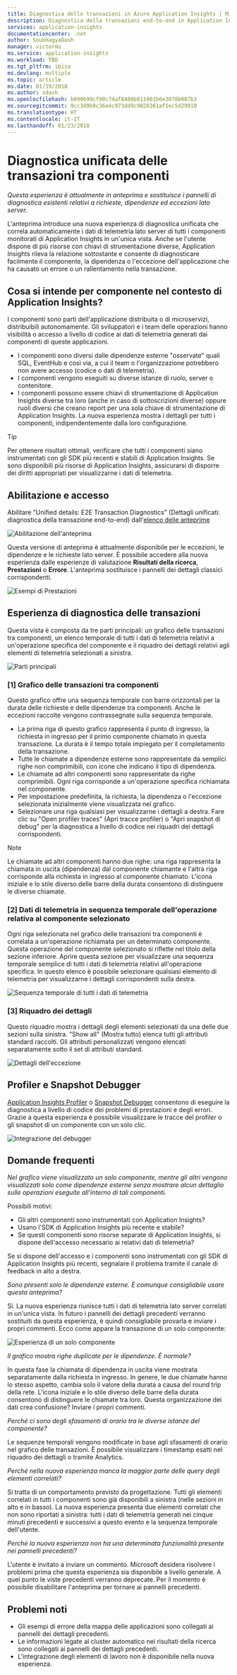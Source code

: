 ```yaml
---
title: Diagnostica delle transazioni in Azure Application Insights | Microsoft Docs
description: Diagnostica della transazioni end-to-end in Application Insights
services: application-insights
documentationcenter: .net
author: SoubhagyaDash
manager: victormu
ms.service: application-insights
ms.workload: TBD
ms.tgt_pltfrm: ibiza
ms.devlang: multiple
ms.topic: article
ms.date: 01/19/2018
ms.author: sdash
ms.openlocfilehash: b090699cf90c74af8480b811901b6e3078b007b3
ms.sourcegitcommit: 9cc3d9b9c36e4c973dd9c9028361af1ec5d29910
ms.translationtype: HT
ms.contentlocale: it-IT
ms.lasthandoff: 01/23/2018
---
```

# <a name="unified-cross-component-transaction-diagnostics"></a>Diagnostica unificata delle transazioni tra componenti

*Questa esperienza è attualmente in anteprima e sostituisce i pannelli di diagnostica esistenti relativi a richieste, dipendenze ed eccezioni lato server.*

L'anteprima introduce una nuova esperienza di diagnostica unificata che correla automaticamente i dati di telemetria lato server di tutti i componenti monitorati di Application Insights in un'unica vista. Anche se l'utente dispone di più risorse con chiavi di strumentazione diverse, Application Insights rileva la relazione sottostante e consente di diagnosticare facilmente il componente, la dipendenza o l'eccezione dell'applicazione che ha causato un errore o un rallentamento nella transazione.

## <a name="what-does-component-mean-in-the-context-of-application-insights"></a>Cosa si intende per componente nel contesto di Application Insights?

I componenti sono parti dell'applicazione distribuita o di microservizi, distribuibili autonomamente. Gli sviluppatori e i team delle operazioni hanno visibilità o accesso a livello di codice ai dati di telemetria generati dai componenti di queste applicazioni. 

* I componenti sono diversi dalle dipendenze esterne "osservate" quali SQL, EventHub e così via, a cui il team o l'organizzazione potrebbero non avere accesso (codice o dati di telemetria).
* I componenti vengono eseguiti su diverse istanze di ruolo, server o contenitore.
* I componenti possono essere chiavi di strumentazione di Application Insights diverse tra loro (anche in caso di sottoscrizioni diverse) oppure ruoli diversi che creano report per una sola chiave di strumentazione di Application Insights. La nuova esperienza mostra i dettagli per tutti i componenti, indipendentemente dalla loro configurazione.

> [!Tip]
> Per ottenere risultati ottimali, verificare che tutti i componenti siano instrumentati con gli SDK più recenti e stabili di Application Insights. Se sono disponibili più risorse di Application Insights, assicurarsi di disporre dei diritti appropriati per visualizzarne i dati di telemetria.

## <a name="enable-and-access"></a>Abilitazione e accesso
Abilitare "Unified details: E2E Transaction Diagnostics" (Dettagli unificati: diagnostica della transazione end-to-end) dall'[elenco delle anteprime](app-insights-previews.md)

![Abilitazione dell'anteprima](media/app-insights-e2eTxn-diagnostics/previews.png)

Questa versione di anteprima è attualmente disponibile per le eccezioni, le dipendenze e le richieste lato server. È possibile accedere alla nuova esperienza dalle esperienze di valutazione **Risultati della ricerca**, **Prestazioni** o **Errore**. L'anteprima sostituisce i pannelli dei dettagli classici corrispondenti. 

![Esempi di Prestazioni](media/app-insights-e2eTxn-diagnostics/performanceSamplesClickThrough.png)

## <a name="transaction-diagnostics-experience"></a>Esperienza di diagnostica delle transazioni 
Questa vista è composta da tre parti principali: un grafico delle transazioni tra componenti, un elenco temporale di tutti i dati di telemetria relativi a un'operazione specifica del componente e il riquadro dei dettagli relativi agli elementi di telemetria selezionati a sinistra.

![Parti principali](media/app-insights-e2eTxn-diagnostics/3partsCrossComponent.png)

### <a name="1-cross-component-transaction-chart"></a>[1] Grafico delle transazioni tra componenti

Questo grafico offre una sequenza temporale con barre orizzontali per la durata delle richieste e delle dipendenze tra componenti. Anche le eccezioni raccolte vengono contrassegnate sulla sequenza temporale.

* La prima riga di questo grafico rappresenta il punto di ingresso, la richiesta in ingresso per il primo componente chiamato in questa transazione. La durata è il tempo totale impiegato per il completamento della transazione.
* Tutte le chiamate a dipendenze esterne sono rappresentate da semplici righe non comprimibili, con icone che indicano il tipo di dipendenza.
* Le chiamate ad altri componenti sono rappresentate da righe comprimibili. Ogni riga corrisponde a un'operazione specifica richiamata nel componente.
* Per impostazione predefinita, la richiesta, la dipendenza o l'eccezione selezionata inizialmente viene visualizzata nel grafico.
* Selezionare una riga qualsiasi per visualizzarne i dettagli a destra. Fare clic su "Open profiler traces" (Apri tracce profiler) o "Apri snapshot di debug" per la diagnostica a livello di codice nei riquadri dei dettagli corrispondenti.

> [!NOTE]
Le chiamate ad altri componenti hanno due righe: una riga rappresenta la chiamata in uscita (dipendenza) dal componente chiamante e l'altra riga corrisponde alla richiesta in ingresso al componente chiamato. L'icona iniziale e lo stile diverso delle barre della durata consentono di distinguere le diverse chiamate.

### <a name="2-time-sequenced-telemetry-of-the-selected-component-operation"></a>[2] Dati di telemetria in sequenza temporale dell'operazione relativa al componente selezionato

Ogni riga selezionata nel grafico delle transazioni tra componenti è correlata a un'operazione richiamata per un determinato componente. Questa operazione del componente selezionato si riflette nel titolo della sezione inferiore. Aprire questa sezione per visualizzare una sequenza temporale semplice di tutti i dati di telemetria relativi all'operazione specifica. In questo elenco è possibile selezionare qualsiasi elemento di telemetria per visualizzarne i dettagli corrispondenti sulla destra.

![Sequenza temporale di tutti i dati di telemetria](media/app-insights-e2eTxn-diagnostics/allTelemetryDrawerOpened.png)

### <a name="3-details-pane"></a>[3] Riquadro dei dettagli

Questo riquadro mostra i dettagli degli elementi selezionati da una delle due sezioni sulla sinistra. "Show all" (Mostra tutto) elenca tutti gli attributi standard raccolti. Gli attributi personalizzati vengono elencati separatamente sotto il set di attributi standard.

![Dettagli dell'eccezione](media/app-insights-e2eTxn-diagnostics/exceptiondetail.png)

## <a name="profiler-and-snapshot-debugger"></a>Profiler e Snapshot Debugger

[Application Insights Profiler](app-insights-profiler.md) o [Snapshot Debugger](app-insights-snapshot-debugger.md) consentono di eseguire la diagnostica a livello di codice dei problemi di prestazioni e degli errori. Grazie a questa esperienza è possibile visualizzare le tracce del profiler o gli snapshot di un componente con un solo clic.

![Integrazione del debugger](media/app-insights-e2eTxn-diagnostics/debugSnapshot.png)

## <a name="faq"></a>Domande frequenti

*Nel grafico viene visualizzato un solo componente, mentre gli altri vengono visualizzati solo come dipendenze esterne senza mostrare alcun dettaglio sulle operazioni eseguite all'interno di tali componenti.*

Possibili motivi:

* Gli altri componenti sono instrumentati con Application Insights?
* Usano l'SDK di Application Insights più recente e stabile?
* Se questi componenti sono risorse separate di Application Insights, si dispone dell'accesso necessario ai relativi dati di telemetria?

Se si dispone dell'accesso e i componenti sono instrumentati con gli SDK di Application Insights più recenti, segnalare il problema tramite il canale di feedback in alto a destra.

*Sono presenti solo le dipendenze esterne. È comunque consigliabile usare questa anteprima?*

Sì. La nuova esperienza riunisce tutti i dati di telemetria lato server correlati in un'unica vista. In futuro i pannelli dei dettagli precedenti verranno sostituiti da questa esperienza, è quindi consigliabile provarla e inviare i propri commenti. Ecco come appare la transazione di un solo componente:

![Esperienza di un solo componente](media/app-insights-e2eTxn-diagnostics/singleComponent.png)

*Il grafico mostra righe duplicate per le dipendenze. È normale?*

In questa fase la chiamata di dipendenza in uscita viene mostrata separatamente dalla richiesta in ingresso. In genere, le due chiamate hanno lo stesso aspetto, cambia solo il valore della durata a causa del round trip della rete. L'icona iniziale e lo stile diverso delle barre della durata consentono di distinguere le chiamate tra loro. Questa organizzazione dei dati crea confusione? Inviare i propri commenti.

*Perché ci sono degli sfasamenti di orario tra le diverse istanze del componente?*

Le sequenze temporali vengono modificate in base agli sfasamenti di orario nel grafico delle transazioni. È possibile visualizzare i timestamp esatti nel riquadro dei dettagli o tramite Analytics.

*Perché nella nuova esperienza manca la maggior parte delle query degli elementi correlati?*

Si tratta di un comportamento previsto da progettazione. Tutti gli elementi correlati in tutti i componenti sono già disponibili a sinistra (nelle sezioni in alto e in basso). La nuova esperienza presenta due elementi correlati che non sono riportati a sinistra: tutti i dati di telemetria generati nei cinque minuti precedenti e successivi a questo evento e la sequenza temporale dell'utente.

*Perché la nuova esperienza non ha una determinata funzionalità presente nei pannelli precedenti?*

L'utente è invitato a inviare un commento. Microsoft desidera risolvere i problemi prima che questa esperienza sia disponibile a livello generale. A quel punto le viste precedenti verranno deprecate. Per il momento è possibile disabilitare l'anteprima per tornare ai pannelli precedenti.

## <a name="known-issues"></a>Problemi noti

* Gli esempi di errore della mappa delle applicazioni sono collegati ai pannelli dei dettagli precedenti.
* Le informazioni legate al cluster automatico nei risultati della ricerca sono collegati ai pannelli dei dettagli precedenti.
* L'integrazione degli elementi di lavoro non è disponibile nella nuova esperienza.